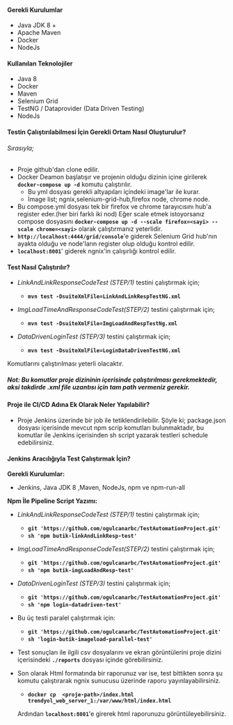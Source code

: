 

#### Gerekli Kurulumlar
* Java JDK 8 +
* Apache Maven
* Docker
* NodeJs

#### Kullanılan Teknolojiler
* Java 8
* Docker
* Maven
* Selenium Grid
* TestNG / Dataprovider (Data Driven Testing)
* NodeJs

#### Testin Çalıştırılabilmesi İçin Gerekli Ortam Nasıl Oluşturulur?

###### Sırasıyla;

* Proje github'dan clone edilir.
* Docker Deamon başlatışır ve projenin olduğu dizinin içine girilerek **`docker-compose up -d`**  komutu çalıştırılır.
    * Bu yml dosyası gerekli altyapıları içindeki image'lar ile kurar. 
    * İmage list; ngnix,selenium-grid-hub,firefox node, chrome node.
* Bu compose.yml dosyası tek bir firefox ve chrome tarayıcısını hub'a register eder.(her biri farklı iki nod) Eğer scale etmek istoyorsanız compose dosyasını **`docker-compose up -d --scale firefox=<sayi> --scale chrome=<sayi>`**
olarak çalıştırmanız yeterlidir.
* **`http://localhost:4444/grid/console`**'e giderek Selenium Grid hub'nın ayakta olduğu ve node'ların register olup olduğu kontrol edilir.
* **`localhost:8001`**' giderek ngnix'in çalışırlığı kontrol edilir.

#### Test Nasıl Çalıştırılır?

* _LinkAndLinkResponseCodeTest (STEP/1)_ testini çalıştırmak için;
    *   **`mvn test -DsuiteXmlFile=LinkAndLinkRespTestNG.xml`**

* _ImgLoadTimeAndResponseCodeTest(STEP/2)_ testini çalıştırmak için;
    *   **`mvn test -DsuiteXmlFile=ImgLoadAndRespTestNg.xml`**
    
* _DataDrivenLoginTest (STEP/3)_ testini çalıştırmak için;
    *   **`mvn test -DsuiteXmlFile=LoginDataDrivenTestNG.xml`**
    
Komutlarını çalıştırılması yeterli olacaktır.

##### Not: Bu komutlar proje dizininin içerisinde çalıştırılması gerekmektedir, aksi takdirde .xml file uzantısı için tam path vermeniz gerekir.

#### Proje ile CI/CD Adına Ek Olarak Neler Yapılabilir?

* Proje Jenkins üzerinde bir job ile tetiklendirilebilir.
Şöyle ki;
package.json dosyası içerisinde mevcut npm scrip komutları bulunmaktadır, bu komutlar ile Jenkins içerisinden sh script yazarak 
testleri schedule edebilirsiniz.

#### Jenkins Aracılığıyla Test Çalıştırmak İçin?

**Gerekli Kurulumlar:**
* Jenkins, Java JDK 8 ,Maven, NodeJs, npm ve npm-run-all

**Npm İle Pipeline Script Yazımı:**

* _LinkAndLinkResponseCodeTest (STEP/1)_ testini çalıştırmak için;
    * **`git 'https://github.com/ogulcanarbc/TestAutomationProject.git'`**
    * **`sh 'npm butik-linkAndLinkResp-test'`**

* _ImgLoadTimeAndResponseCodeTest(STEP/2)_ testini çalıştırmak için;
    * **`git 'https://github.com/ogulcanarbc/TestAutomationProject.git'`**
    * **`sh 'npm butik-imgLoadAndResp-test'`**
                
 * _DataDrivenLoginTest (STEP/3)_ testini çalıştırmak için;
    * **`git 'https://github.com/ogulcanarbc/TestAutomationProject.git'`**
    * **`sh 'npm login-datadriven-test'`**
                        
 * Bu üç testi paralel çalıştırmak için:
    * **`git 'https://github.com/ogulcanarbc/TestAutomationProject.git'`**
    * **`sh 'login-butik-imageload-parallel-test'`**
                                
* Test sonuçları ile ilgili csv dosyalarını ve ekran görüntülerini proje dizini içerisindeki **`./reports`** dosyası içinde görebilirsiniz.          
                
* Son olarak Html formatında bir raporunuz var ise, test bittikten sonra şu komutu çalıştırarak ngnix sunucusu üzerinde raporu yayınlayabilirsiniz.
    
    *   **`docker cp  <proje-path>/index.html trendyol_web_server_1:/var/www/html/index.html`**
    
    Ardından **`localhost:8001`**'e girerek html raporunuzu görüntüleyebilirsiniz.
    
   
